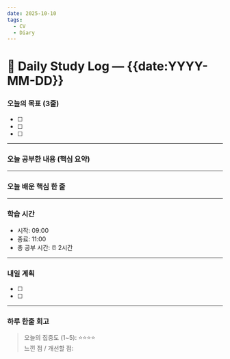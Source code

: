 ```yaml
---
date: 2025-10-10
tags:
  - CV
  - Diary
---
```


# 🌅 Daily Study Log — {{date:YYYY-MM-DD}}

### 오늘의 목표 (3줄)
- [ ] 
- [ ] 
- [ ] 

---

### 오늘 공부한 내용 (핵심 요약)
> 

---

### 오늘 배운 핵심 한 줄
> 

---

### 학습 시간
- 시작: 09:00  
- 종료: 11:00  
- 총 공부 시간: ⏰ 2시간  

---

### 내일 계획
- [ ] 
- [ ] 

---

### 하루 한줄 회고
> 오늘의 집중도 (1~5): ⭐⭐⭐⭐  
> 느낀 점 / 개선할 점:
